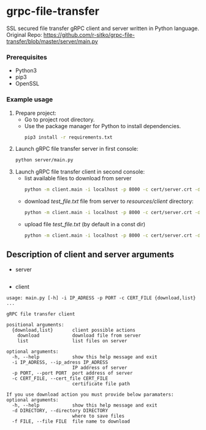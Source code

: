# grpc-file-transfer

SSL secured file transfer gRPC client and server written in Python language.
Original Repo: https://github.com/r-sitko/grpc-file-transfer/blob/master/server/main.py


### Prerequisites

* Python3
* pip3
* OpenSSL

### Example usage

1. Prepare project:
    - Go to project root directory.
    - Use the package manager for Python to install dependencies.
        ```bash
        pip3 install -r requirements.txt
        ```
1. Launch gRPC file transfer server in first console:
    ```bash
    python server/main.py 
    ```
1. Launch gRPC file transfer client in second console:
    - list available files to download from server
        ```bash
        python -m client.main -i localhost -p 8000 -c cert/server.crt -dir client/resources list
        ```
    - download *test_file.txt* file from server to *resources/client* directory:
        ```bash
        python -m client.main -i localhost -p 8000 -c cert/server.crt -dir client/resources  download  -f helloWorld.txt -p part001.txt
        ```
    - upload file *test_file.txt* (by default in a const dir)
        ```bash
        python -m client.main -i localhost -p 8000 -c cert/server.crt -dir client/resources  upload  -f damian.jpg -p part0003.txt
        ```
## Description of client and server arguments

* server
```
```
* client
```
usage: main.py [-h] -i IP_ADRESS -p PORT -c CERT_FILE {download,list} ...

gRPC file transfer client

positional arguments:
  {download,list}       client possible actions
    download            download file from server
    list                list files on server

optional arguments:
  -h, --help            show this help message and exit
  -i IP_ADRESS, --ip_adress IP_ADRESS
                        IP address of server
  -p PORT, --port PORT  port address of server
  -c CERT_FILE, --cert_file CERT_FILE
                        certificate file path

If you use download action you must provide below paramaters:
optional arguments:
  -h, --help            show this help message and exit
  -d DIRECTORY, --directory DIRECTORY
                        where to save files
  -f FILE, --file FILE  file name to download
```
